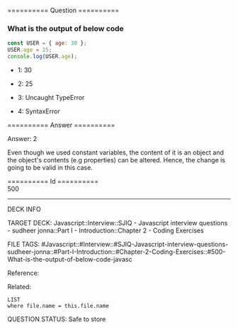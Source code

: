 ========== Question ==========  

### What is the output of below code

```javascript
const USER = { age: 30 };
USER.age = 25;
console.log(USER.age);
```

-   1: 30

-   2: 25

-   3: Uncaught TypeError

-   4: SyntaxError  

========== Answer ==========  

Answer: 2

Even though we used constant variables, the content of it is an object and the object's contents (e.g properties) can be altered. Hence, the change is going to be valid in this case.

========== Id ==========  
500

---

DECK INFO

TARGET DECK: Javascript::Interview::SJIQ - Javascript interview questions - sudheer jonna::Part I - Introduction::Chapter 2 - Coding Exercises

FILE TAGS: #Javascript::#Interview::#SJIQ-Javascript-interview-questions-sudheer-jonna::#Part-I-Introduction::#Chapter-2-Coding-Exercises::#500-What-is-the-output-of-below-code-javasc

Reference:

Related:

```dataview
LIST
where file.name = this.file.name
```

QUESTION STATUS: Safe to store
